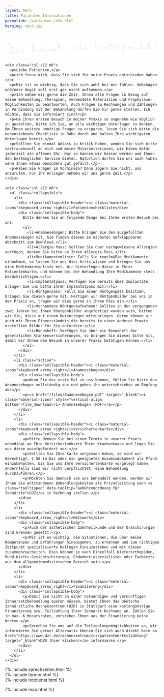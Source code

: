 ```yaml
---
layout: hero
title: Patienten Informationen
permalink: /patienten-info.html
heroimg: cko3.jpg
---
```


<img src="/images/mittelpunkt.png" class="handwriting right"/>

<div class="container section">
  <div class="row">

    <div class="col s12 m6">
      <p>Liebe Patienten,</p>
      <p>ich freue mich, dass Sie sich für meine Praxis entschieden haben.</p>
      <p>Mir ist es wichtig, dass Sie sich wohl bei mir fühlen. Unbehagen und/oder Angst soll erst gar nicht aufkommen.</p>
      <p>Ich nehme mir gerne die Zeit, Ihnen alle Fragen in Bezug auf meine Behandlung, Therapien, verwendete Materialien und Prophylaxe-Möglichkeiten zu beantworten. Auch Fragen zu Rechnungen und Zahlungen in Verbindung mit der Behandlung dürfen Sie mir gerne stellen. Ich möchte, dass Sie informiert sind!</p>
      <p>Um Ihren ersten Besuch in meiner Praxis so angenehm wie möglich zu gestalten, bitte ich Sie, an alle wichtigen Unterlagen zu denken. Um Ihnen weitere unnötige Fragen zu ersparen, lesen Sie sich bitte die nebenstehende Checkliste in Ruhe durch und halten Ihre wichtigsten Unterlagen bereit.</p>
      <p>Sollten Sie einmal Anlass zu Kritik haben, wenden Sie sich bitte vertrauensvoll an mich und meine Mitarbeiterinnen, wir haben dafür jederzeit ein offenes Ohr. Nur so können wir besser werden und Ihnen den bestmöglichen Service bieten. Natürlich dürfen Sie uns auch loben, wenn Ihnen etwas besonders gut gefällt.</p>
      <p>Haben Sie Fragen im Vorhinein? Dann zögern Sie nicht, uns anzurufen. Für Ihr Anliegen nehmen wir uns gerne Zeit.</p>
    </div>

    <div class="col s12 m6">
      <ul class="collapsible">
        <li>
          <div class="collapsible-header"><i class="material-icons">keyboard_arrow_right</i>Patientencheckliste</div>
          <div class="collapsible-body">
            Bitte denken Sie an folgende Dinge bei Ihrem ersten Besuch bei uns:
            <ol>
              <li>Anamnesebogen: Bitte bringen Sie den ausgefüllten Anamnesebogen mit. Sie finden diesen im nächsten aufklappbaren Abschnitt zum Download.</li>
              <li>Allergie-Pass: Sollten Sie über nachgewiesene Allergien verfügen, denken Sie bitte an Ihren Allergie-Pass.</li>
              <li>Medikamentenliste: Falls Sie regelmäßig Medikamente einnehmen, so lassen Sie uns dies bitte wissen und bringen Sie uns eine Medikamentenliste mit. Wir hinterlegen diese in Ihrer Patientenkartei und können bei der Behandlung Ihre Medikamente stets berücksichtigen.</li>
              <li>Implantatpass: Verfügen Sie bereits über Implantate, bringen Sie uns bitte Ihren Implantatpass mit.</li>
              <li>Röntgenpass: Falls Sie einen Röntgenpass besitzen, bringen Sie diesen gerne mit. Fertigen wir Röntgenbilder bei uns in der Praxis an, tragen wir dies gerne in Ihren Pass ein.</li>
              <li>Vorhandene Röntgenaufnahmen: Sollten in den vergangenen zwei Jahren bei Ihnen Röntgenbilder angefertigt worden sein, bitten wir Sie, diese auf einem Datenträger mitzubringen. Gerne können wir auch mit Ihrem Einverständnis die bereits in einer anderen Praxis erstellten Bilder für Sie anfordern.</li>
              <li>Bonusheft: Verfügen Sie über ein Bonusheft der gesetzlichen Krankenversicherungen, so bringen Sie dieses bitte mit, damit wir Ihnen den Besuch in unserer Praxis betätigen können.</li>
            </ol>
          </div>
        </li>
        <li class="active">
          <div class="collapsible-header"><i class="material-icons">keyboard_arrow_right</i>Anamnesebogen</div>
          <div class="collapsible-body">
            <p>Wenn Sie das erste Mal zu uns kommen, füllen Sie bitte den Anamnesebogen vollständig aus und geben ihn unterschrieben am Empfang ab:</p>
            <p><a href="/files/Anamnesebogen.pdf" target="_blank"><i class="material-icons" style="vertical-align: bottom">file_download</i> Anamnesebogen (PDF)</a></p>
          </div>
        </li>
        <li>
          <div class="collapsible-header"><i class="material-icons">keyboard_arrow_right</i>Versichertenkarte</div>
          <div class="collapsible-body">
            <p>Bitte denken Sie bei einem Termin in unserer Praxis unbedingt an Ihre Versichertenkarte Ihrer Krankenkasse und legen Sie uns diese unaufgefordert vor.</p>
            <p>Sollten Sie Ihre Karte vergessen haben, so sind wir berechtigt, € 50 in Bar oder ein geeignetes Ausweisdokument als Pfand einzubehalten, bis Sie uns Ihre Versichertenkarte vorgelegt haben. Andernfalls sind wir nicht verpflichtet, eine Behandlung durchzuführen.</p>
            <p>Möchten Sie dennoch von uns behandelt werden, werden wir Ihnen die entstandenen Behandlungskosten als Privatleistung nach <a class="tooltipped" data-tooltip="Gebührenordnung für Zahnärzte">GOZ</a> in Rechnung stellen.</p>
          </div>
        </li>
        <li>
          <div class="collapsible-header"><i class="material-icons">keyboard_arrow_right</i>Netzwerk</div>
          <div class="collapsible-body">
            <p>Auch der ästhetischen Zahnheilkunde und der Oralchirurgie sind Grenzen gesetzt.</p>
            <p>Mir ist es wichtig, die Situationen, die über meine Kompetenzen und Erfahrungen hinausgehen, zu erkennen und zum richtigen Zeitpunkt spezialisierte Kollegen hinzuzuziehen und mit diesen zusammenzuarbeiten. Dies können je nach Einzelfall Kieferorthopäden, Mund-Kiefer-Gesichtschirurgen, Endodontiespezialisten oder Fachärzte aus dem allgemeinmedizinischen Bereich sein.</p>
          </div>
        </li>
        <li>
          <div class="collapsible-header"><i class="material-icons">keyboard_arrow_right</i>Finanzierung</div>
          <div class="collapsible-body">
            <p>Damit Sie nicht an einer notwendigen und vernünftigen Zahnersatzbehandlung sparen müssen, bietet Ihnen das Deutsche Zahnärztliche Rechenzentrum (DZR) in Stuttgart eine kostengünstige Finanzierung bzw. Teilzahlung Ihrer Zahnarzt-Rechnung an. Zahlen Sie in max. 6 Monatsraten, entstehen Ihnen aus der Finanzierung keine Kosten.</p>
            <p>Sprechen Sie uns auf die Teilzahlungsmöglichkeiten an, wir informieren Sie gerne! Alternativ können Sie sich auch direkt beim <a href="https://www.dzr.de/rechenzentrum/zrz/patienten/teilzahlung" target="_blank">DZR (hier klicken)</a> informieren.</p>
          </div>
        </li>
      </ul>
    </div>

  </div>

  <div class="row">
    <div class="col s12 m4">
      {% include sprechzeiten.html %}
    </div>
    <div class="col s12 m4">
      {% include termin.html %}
    </div>
    <div class="col s12 m4">
      {% include notdienst.html %}
    </div>
  </div>

</div>

{% include map.html %}
